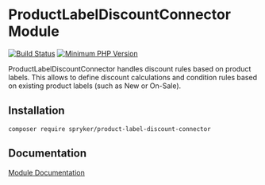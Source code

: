 # ProductLabelDiscountConnector Module
[![Build Status](https://travis-ci.org/spryker/product-label-discount-connector.svg)](https://travis-ci.org/spryker/product-label-discount-connector)
[![Minimum PHP Version](https://img.shields.io/badge/php-%3E%3D%207.2-8892BF.svg)](https://php.net/)

ProductLabelDiscountConnector handles discount rules based on product labels. This allows to define discount calculations and condition rules based on existing product labels (such as New or On-Sale).

## Installation

```
composer require spryker/product-label-discount-connector
```

## Documentation

[Module Documentation](https://academy.spryker.com/developing_with_spryker/module_guide/products/product_label/product_label.html)
